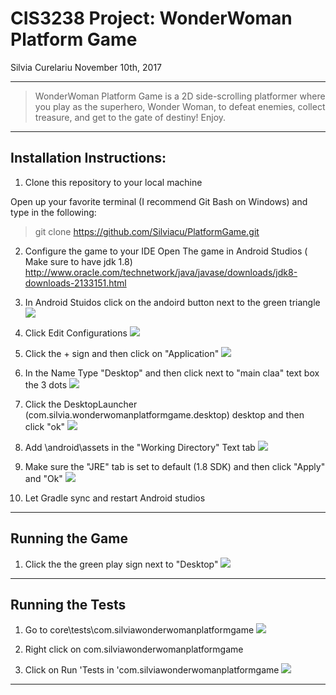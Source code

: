 # CIS3238 Project: WonderWoman Platform Game
Silvia Curelariu
November 10th, 2017

---

> WonderWoman Platform Game is a 2D side-scrolling platformer where you play as the superhero, Wonder Woman, to defeat enemies, collect treasure, and get to the gate of destiny!
> Enjoy.

---

## Installation Instructions:

1. Clone this repository to your local machine

Open up your favorite terminal (I recommend Git Bash on Windows) and type in the following:

> git clone https://github.com/Silviacu/PlatformGame.git

2. Configure the game to your IDE
    Open The game in Android Studios ( Make sure to have jdk 1.8)
        http://www.oracle.com/technetwork/java/javase/downloads/jdk8-downloads-2133151.html

3. In Android Stuidos click on the andoird button next to the green triangle
      ![](https://i.imgur.com/hY7tRJY.png)

3. Click Edit Configurations 
      ![](https://imgur.com/vn1IUEN)
      
4. Click the + sign and then click on "Application"
    ![](https://imgur.com/7EQ65bs)
    
5. In the Name Type "Desktop" and then click next to "main claa" text box the 3 dots
  ![](https://imgur.com/0eOVsN3)
  
6. Click the DesktopLauncher (com.silvia.wonderwomanplatformgame.desktop) desktop and then click "ok"
  ![](https://imgur.com/H53KHxS)
  
7. Add \android\assets in the "Working Directory" Text tab
    ![](https://imgur.com/jI7X7lk)

8. Make sure the "JRE" tab is set to default (1.8 SDK) and then click "Apply" and "Ok"
     ![](https://imgur.com/hY7tRJY)

9. Let Gradle sync and restart Android studios 

---

## Running the Game

1. Click the the green play sign next to "Desktop"
     ![](https://imgur.com/ArrV6Tk)
     
---    

## Running the Tests
 
 1. Go to core\tests\com.silviawonderwomanplatformgame
    ![](https://imgur.com/Gzirn56)
 
 2. Right click on com.silviawonderwomanplatformgame
 
 3. Click on Run 'Tests in 'com.silviawonderwomanplatformgame
     ![](https://imgur.com/lZJOddQ)
 ---
 


